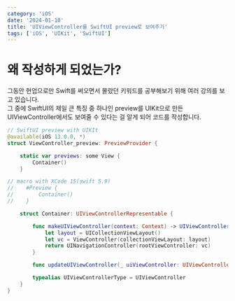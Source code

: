 ```yaml
---
category: 'iOS'
date: '2024-01-10'
title: 'UIViewController를 SwiftUI preview로 보여주기'
tags: ['iOS', 'UIKit', 'SwiftUI']
---
```


# 왜 작성하게 되었는가?

그동안 현업으로만 Swift를 써오면서 몰랐던 키워드를 공부해보기 위해 여러 강의를 보고 있습니다.  
그 중에 SwiftUI의 제일 큰 특징 중 하나인 preview를 UIKit으로 만든 UIViewController에서도 보여줄 수 있다는 걸 알게 되어 코드를 작성합니다.

```swift
// SwiftUI preview with UIKIt
@available(iOS 13.0.0, *)
struct ViewController_preview: PreviewProvider {

    static var previews: some View {
        Container()
    }

// macro with XCode 15(swift 5.9)
//    #Preview {
//        Container()
//    }

    struct Container: UIViewControllerRepresentable {

        func makeUIViewController(context: Context) -> UIViewController {
            let layout = UICollectionViewLayout()
            let vc = ViewController(collectionViewLayout: layout)
            return UINavigationController(rootViewController: vc)
        }

        func updateUIViewController(_ uiViewController: UIViewController, context: Context) {}

        typealias UIViewControllerType = UIViewController
    }
}
```
